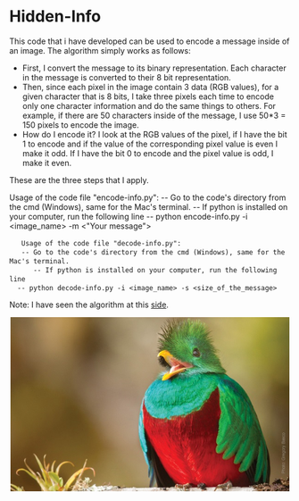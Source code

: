 # Hidden-Info
This code that i have developed can be used to encode a message inside of an image.
The algorithm simply works as follows:

- First, I convert the message to its binary representation. Each character in the message
  is converted to their 8 bit representation.
- Then, since each pixel in the image contain 3 data (RGB values), for a given character that
  is 8 bits, I take three pixels each time to encode only one character information and do the
  same things to others. For example, if there are 50 characters inside of the message, I use
  50*3 = 150 pixels to encode the image.
- How do I encode it? I look at the RGB values of the pixel, if I have the bit 1 to encode and
  if the value of the corresponding pixel value is even I make it odd. If I have the bit 0 to
  encode and the pixel value is odd, I make it even.

These are the three steps that I apply.

Usage of the code file "encode-info.py":
       -- Go to the code's directory from the cmd (Windows), same for the Mac's terminal.
       -- If python is installed on your computer, run the following line
	  -- python encode-info.py -i <image_name> -m <"Your message">

       Usage of the code file "decode-info.py":
       -- Go to the code's directory from the cmd (Windows), same for the Mac's terminal.
          -- If python is installed on your computer, run the following line
	  -- python decode-info.py -i <image_name> -s <size_of_the_message>

Note: I have seen the algorithm at this <a href="https://www.geeksforgeeks.org/image-based-steganography-using-python/">side</a>.

<p align="center">
  <img src="images/quetzal-bird.jpg" width="500" title="Image used to encode the information">
</p>
